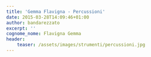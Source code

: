 ```yaml
---
title: 'Gemma Flavigna - Percussioni' 
date: 2015-03-28T14:09:46+01:00
author: bandarezzato
excerpt: ''
cognome_nome: Flavigna Gemma
header:
    teaser: /assets/images/strumenti/percussioni.jpg
---
```

